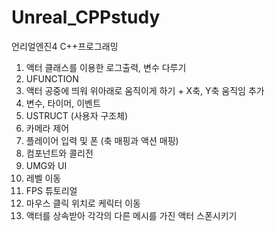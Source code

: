 # Unreal_CPPstudy
언리얼엔진4 C++프로그래밍

1. 액터 클래스를 이용한 로그출력, 변수 다루기
2. UFUNCTION
3. 액터 공중에 띄워 위아래로 움직이게 하기 + X축, Y축 움직임 추가
4. 변수, 타이머, 이벤트
5. USTRUCT (사용자 구조체)
6. 카메라 제어
7. 플레이어 입력 및 폰 (축 매핑과 액션 매핑)
8. 컴포넌트와 콜리전
9. UMG와 UI
10. 레벨 이동
11. FPS 튜토리얼
12. 마우스 클릭 위치로 케릭터 이동
13. 액터를 상속받아 각각의 다른 메시를 가진 액터 스폰시키기

